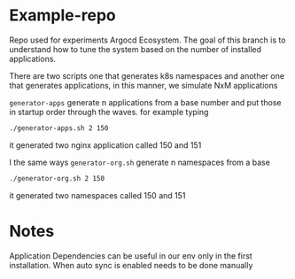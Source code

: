 # Example-repo
Repo used for experiments Argocd Ecosystem. The goal of this branch is to understand how to tune the system based on the number
of installed applications.

There are two scripts one that generates k8s namespaces and another one that generates applications, in this manner, we simulate NxM applications


`generator-apps` generate n applications from a base number and put those in startup order through the waves.
for example typing 

```bash
./generator-apps.sh 2 150
```
it generated two nginx application called 150 and 151

I the same ways `generator-org.sh` generate n namespaces from a base

```bash
./generator-org.sh 2 150
```
it generated two namespaces called 150 and 151


# Notes
Application Dependencies can be useful in our env only in the first installation. When auto sync is enabled needs to be done manually